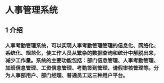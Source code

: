 # 人事管理系统
## 1 介绍
### 人事考勤管理系统，可以实现人事考勤管理管理的信息化、网络化、系统化、规范化，使工作人员从繁杂的数据查询和统计中解脱出来，减少工作量。系统的主要功能包括：部门信息管理、人事考勤管理、加班信息管理、工资信息管理、考勤签到管理、请假审核管理等。分为人事部用户、部门经理、普通员工这三种用户平台。
